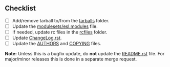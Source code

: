 ## Checklist

* [ ] Add/remove tarball to/from the [tarballs](https://gitlab.com/ElectronicStructureLibrary/esl-bundle/-/tree/master/tarballs) folder.
* [ ] Update the [modulesets/esl.modules](https://gitlab.com/ElectronicStructureLibrary/esl-bundle/-/blob/master/modulesets/esl.modules) file.
* [ ] If needed, update rc files in the [rcfiles](https://gitlab.com/ElectronicStructureLibrary/esl-bundle/-/tree/master/rcfiles) folder.
* [ ] Update [ChangeLog.rst](https://gitlab.com/ElectronicStructureLibrary/esl-bundle/-/blob/master/ChangeLog.rst).
* [ ] Update the [AUTHORS](https://gitlab.com/ElectronicStructureLibrary/esl-bundle/-/blob/master/AUTHORS) and [COPYING](https://gitlab.com/ElectronicStructureLibrary/esl-bundle/-/blob/master/COPYING) files.

**Note:** Unless this is a bugfix update, do **not** update the [README.rst](https://gitlab.com/ElectronicStructureLibrary/esl-bundle/-/blob/master/README.rst) file. For major/minor releases this is done in a separate merge request.
